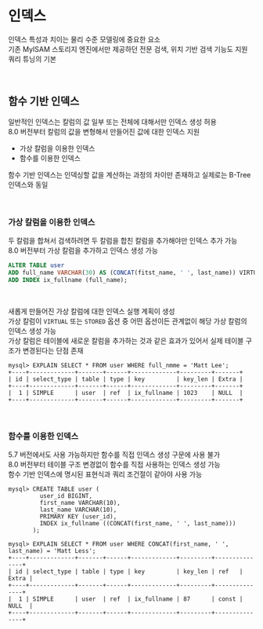 # 인덱스
인덱스 특성과 치이는 물리 수준 모델링에 중요한 요소  
기존 MyISAM 스토리지 엔진에서만 제공하던 전문 검색, 위치 기반 검색 기능도 지원  
쿼리 튜닝의 기본  

<br>

## 함수 기반 인덱스
일반적인 인덱스는 칼럼의 값 일부 또는 전체에 대해서만 인덱스 생성 허용  
8.0 버전부터 칼럼의 값을 변형해서 만들어진 값에 대한 인덱스 지원  
- 가상 칼럼을 이용한 인덱스  
- 함수를 이용한 인덱스  

함수 기반 인덱스는 인덱싱할 값을 계산하는 과정의 차이만 존재하고 실제로는 B-Tree 인덱스와 동일  

<br>

### 가상 칼럼을 이용한 인덱스
두 칼럼을 합쳐서 검색하려면 두 칼럼을 합친 칼럼을 추가해야만 인덱스 추가 가능  
8.0 버전부터 가상 칼럼을 추가하고 인덱스 생성 가능  

```sql
ALTER TABLE user
ADD full_name VARCHAR(30) AS (CONCAT(fitst_name, ' ', last_name)) VIRTUAL,
ADD INDEX ix_fullname (full_name);
```

<br>

새롭게 만들어진 가상 칼럼에 대한 인덱스 실행 계획이 생성  
가상 칼럼이 `VIRTUAL` 또는 `STORED` 옵션 중 어떤 옵션이든 관계없이 해당 가상 칼럼의 인덱스 생성 가능  
가상 칼럼은 테이블에 새로운 칼럼을 추가하는 것과 같은 효과가 있어서 실제 테이블 구조가 변경된다는 단점 존재  

```
mysql> EXPLAIN SELECT * FROM user WHERE full_nmme = 'Matt Lee';
+----+-------------+-------+------+-------------+---------+-------+
| id | select_type | table | type | key         | key_len | Extra |
+----+-------------+-------+------+-------------+---------+-------+
|  1 | SIMPLE      | user  | ref  | ix_fullname | 1023    | NULL  |
+----+-------------+-------+------+-------------+---------+-------+
```

<br>

### 함수를 이용한 인덱스
5.7 버전에서도 사용 가능하지만 함수를 직접 인덱스 생성 구문에 사용 불가  
8.0 버전부터 테이블 구조 변경없이 함수를 직접 사용하는 인덱스 생성 가능  
함수 기반 인덱스에 명시된 표현식과 쿼리 조건절이 같아야 사용 가능  

```
mysql> CREATE TABLE user (
         user_id BIGINT,
         first_name VARCHAR(10),
         last_name VARCHAR(10),
         PRIMARY KEY (user_id),
         INDEX ix_fullname ((CONCAT(first_name, ' ', last_name)))
       );

mysql> EXPLAIN SELECT * FROM user WHERE CONCAT(first_name, ' ', last_name) = 'Matt Less';
+----+-------------+-------+------+-------------+---------+---------------+
| id | select_type | table | type | key         | key_len | ref   | Extra |
+----+-------------+-------+------+-------------+---------+---------------+
|  1 | SIMPLE      | user  | ref  | ix_fullname | 87      | const | NULL  |
+----+-------------+-------+------+-------------+---------+---------------+
```

<br>
